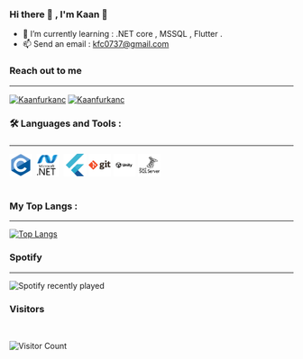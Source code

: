 ### Hi there 👋 , I'm Kaan 🙂




- 🌱 I’m currently learning : .NET core , MSSQL , Flutter .
- 📫 Send an email : <a href="kfc0737@gmail.com">kfc0737@gmail.com</a> 

### Reach out to me 

<hr>

<p align="left">
<a href="https://www.linkedin.com/in/kaan-furkan-%C3%A7ak%C4%B1ro%C4%9Flu-bb86b1211/" target="blank"><img align="center" src="https://unpkg.com/simple-icons@v6/icons/linkedin.svg" alt="Kaanfurkanc" height="30" widht="40" /></a>
<a href="https://www.instagram.com/kaanfurkanc/?hl=tr" target="blank"><img align="center" src="https://unpkg.com/simple-icons@v6/icons/instagram.svg" alt="Kaanfurkanc" height="30" widht="40" /></a>
</p>

### :hammer_and_wrench: Languages and Tools :
###

<hr> 

<div>
   <img src="https://github.com/devicons/devicon/blob/master/icons/c/c-original.svg" title="C" alt="C" width="40" height"40"/>&nbsp;
  <img src="https://github.com/devicons/devicon/blob/master/icons/dot-net/dot-net-original-wordmark.svg" title=".NET" alt=".NET" width="40" height"40"/>&nbsp;
  <img src="https://github.com/devicons/devicon/blob/master/icons/flutter/flutter-original.svg" title="Flutter" alt="Flutter" width="40" height="40"/>
  <img src="https://github.com/devicons/devicon/blob/master/icons/git/git-original-wordmark.svg" title="Git" **alt="Git" width="40" height="40"/>
   <img src="https://github.com/devicons/devicon/blob/master/icons/unity/unity-original-wordmark.svg" title="Unity" alt="Unity" width="40" height="40"/>
   <img src="https://github.com/devicons/devicon/blob/master/icons/microsoftsqlserver/microsoftsqlserver-plain-wordmark.svg" title="MSSQL" alt="MSSQL" width="40" height="40"/>



  
</div>

</br>

### My Top Langs :
<hr>

[![Top Langs](https://github-readme-stats.vercel.app/api/top-langs/?username=Kaanfurkanc)](https://github.com/anuraghazra/github-readme-stats)

### Spotify

<hr>

![Spotify recently played](https://spotify-recently-played-readme.vercel.app/api?user=21kr227nv3uya3wgp35kvpgba&count=1)


### Visitors 
</br>



![Visitor Count](https://profile-counter.glitch.me/{kaanfurkanc}/count.svg)

